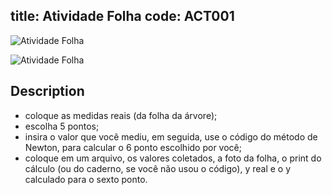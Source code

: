 title: Atividade Folha
code: ACT001
---
![Atividade Folha](/images/Ativ3-images.png)

![Atividade Folha](/images/Ativ2-images.png)

## Description
- coloque as medidas reais (da folha da árvore);
- escolha 5  pontos;
- insira o valor que você mediu, em seguida, use o código do método de Newton, para calcular o 6 ponto escolhido por você;
- coloque em um arquivo, os valores coletados, a foto da folha, o print do cálculo (ou do caderno, se você não usou o código), y real e o y calculado para o sexto ponto.